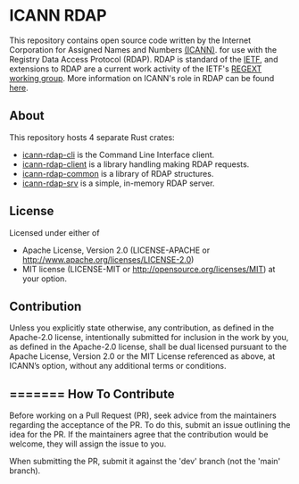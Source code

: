 ICANN RDAP
==========

This repository contains open source code written by the Internet Corporation for Assigned Names and Numbers [(ICANN)](https://www.icann.org).
for use with the Registry Data Access Protocol (RDAP). RDAP is standard of the [IETF](https://ietf.org/), and extensions
to RDAP are a current work activity of the IETF's [REGEXT working group](https://datatracker.ietf.org/wg/regext/documents/).
More information on ICANN's role in RDAP can be found [here](https://www.icann.org/rdap).

About
-----

This repository hosts 4 separate Rust crates:

* [icann-rdap-cli](icann-rdap-cli/README.md) is the Command Line Interface client.
* [icann-rdap-client](icann-rdap-client/README.md) is a library handling making RDAP requests.
* [icann-rdap-common](icann-rdap-common/README.md) is a library of RDAP structures.
* [icann-rdap-srv](icann-rdap-srv/README.md) is a simple, in-memory RDAP server.

License
-------

Licensed under either of
* Apache License, Version 2.0 (LICENSE-APACHE or http://www.apache.org/licenses/LICENSE-2.0)
* MIT license (LICENSE-MIT or http://opensource.org/licenses/MIT) at your option.

Contribution
------------


Unless you explicitly state otherwise, any contribution, as defined in the Apache-2.0 license, 
intentionally submitted for inclusion in the work by you, as defined in the Apache-2.0 license, 
shall be dual licensed pursuant to the Apache License, Version 2.0 or the MIT License referenced 
as above, at ICANN’s option, without any additional terms or conditions.

=======
How To Contribute
-----------------

Before working on a Pull Request (PR), seek advice from the maintainers regarding the acceptance
of the PR. To do this, submit an issue outlining the idea for the PR. If the maintainers agree
that the contribution would be welcome, they will assign the issue to you.

When submitting the PR, submit it against the 'dev' branch (not the 'main' branch).

